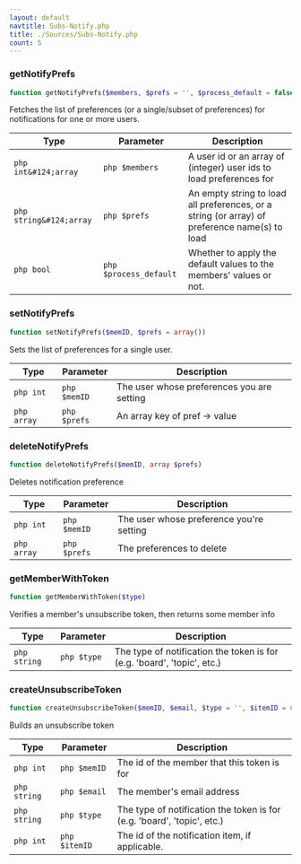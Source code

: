 ```yaml
---
layout: default
navtitle: Subs-Notify.php
title: ./Sources/Subs-Notify.php
count: 5
---
```


### getNotifyPrefs

```php
function getNotifyPrefs($members, $prefs = '', $process_default = false)
```
Fetches the list of preferences (or a single/subset of preferences) for
notifications for one or more users.



Type|Parameter|Description
---|---|---
`php int&#124;array`|`php $members`|A user id or an array of (integer) user ids to load preferences for
`php string&#124;array`|`php $prefs`|An empty string to load all preferences, or a string (or array) of preference name(s) to load
`php bool`|`php $process_default`|Whether to apply the default values to the members' values or not.

### setNotifyPrefs

```php
function setNotifyPrefs($memID, $prefs = array())
```
Sets the list of preferences for a single user.



Type|Parameter|Description
---|---|---
`php int`|`php $memID`|The user whose preferences you are setting
`php array`|`php $prefs`|An array key of pref -> value

### deleteNotifyPrefs

```php
function deleteNotifyPrefs($memID, array $prefs)
```
Deletes notification preference



Type|Parameter|Description
---|---|---
`php int`|`php $memID`|The user whose preference you're setting
`php array`|`php $prefs`|The preferences to delete

### getMemberWithToken

```php
function getMemberWithToken($type)
```
Verifies a member's unsubscribe token, then returns some member info



Type|Parameter|Description
---|---|---
`php string`|`php $type`|The type of notification the token is for (e.g. 'board', 'topic', etc.)

### createUnsubscribeToken

```php
function createUnsubscribeToken($memID, $email, $type = '', $itemID = 0)
```
Builds an unsubscribe token



Type|Parameter|Description
---|---|---
`php int`|`php $memID`|The id of the member that this token is for
`php string`|`php $email`|The member's email address
`php string`|`php $type`|The type of notification the token is for (e.g. 'board', 'topic', etc.)
`php int`|`php $itemID`|The id of the notification item, if applicable.

